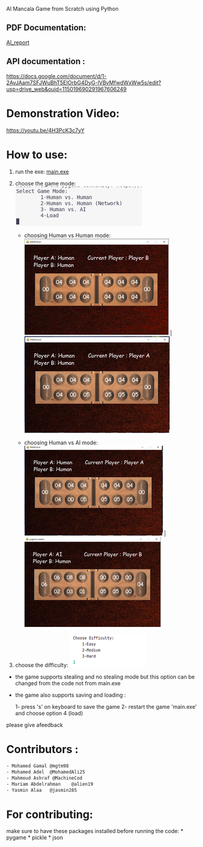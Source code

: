 AI Mancala Game from Scratch using Python

## PDF Documentation:
  [AI_report](AI_report.pdf)

## API documentation :
https://docs.google.com/document/d/1-2AvJAam7SFJWuBhT5EIOrbG4DyG-lVBvMfwdWxWw5s/edit?usp=drive_web&ouid=115019690291967606249

# Demonstration Video:
https://youtu.be/4H3PcK3c7yY


# How to use:
1) run the exe: [main.exe](main.exe)

2) choose the game mode:
![This is a alt text.](/images/game_mode.png "Choosing game mode.")

    * choosing Human vs Human mode:
![This is a alt text.](/images/HH1.png "Human vs Human B.") |
![This is a alt text.](/images/HH2.png "Human vs Human A.")
        
    * choosing Human vs AI mode:
![This is a alt text.](/images/HA1.png "Human vs AI A.") | ![This is a alt text.](/images/HA2.png "Human vs AI B.")
        
            
3) choose the difficulty:
   ![This is a alt text.](/images/difficulty.png "Choosing game difficulty.")


* the game supports stealing and no stealing mode but this option can be changed from the code not from main.exe

* the game also supports saving and loading :
        
    1- press 's' on keyboard to save the game 
    2- restart the game 'main.exe' and choose option 4 (load)


 please give afeedback 
 
# Contributors : 
    - Mohamed Gamal @mgtm98
    - Mohamed Adel  @MohamedAli25
    - Mahmoud Ashraf @MachineCod
    - Mariam Abdelrahman    @alien19
    - Yasmin Alaa   @jasmin285

# For contributing:
make sure to have these packages installed before running the code:
    * pygame
    * pickle
    * json
